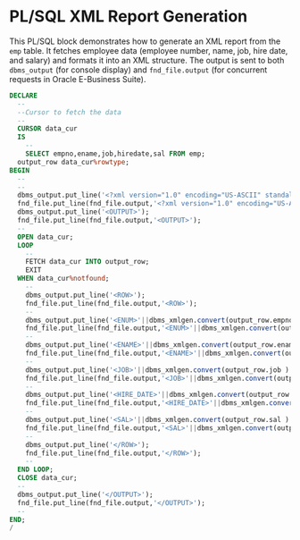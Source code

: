# PL/SQL XML Report Generation

This PL/SQL block demonstrates how to generate an XML report from the `emp` table. It fetches employee data (employee number, name, job, hire date, and salary) and formats it into an XML structure. The output is sent to both `dbms_output` (for console display) and `fnd_file.output` (for concurrent requests in Oracle E-Business Suite).

```sql
DECLARE
  --
  --Cursor to fetch the data
  --
  CURSOR data_cur
  IS
    --
    SELECT empno,ename,job,hiredate,sal FROM emp;
  output_row data_cur%rowtype;
BEGIN
  --
  --
  dbms_output.put_line('<?xml version="1.0" encoding="US-ASCII" standalone="no"?>');
  fnd_file.put_line(fnd_file.output,'<?xml version="1.0" encoding="US-ASCII" standalone="no"?>');
  dbms_output.put_line('<OUTPUT>');
  fnd_file.put_line(fnd_file.output,'<OUTPUT>');
  --
  OPEN data_cur;
  LOOP
    --
    FETCH data_cur INTO output_row;
    EXIT
  WHEN data_cur%notfound;
    --
    dbms_output.put_line('<ROW>');
    fnd_file.put_line(fnd_file.output,'<ROW>');
    --
    dbms_output.put_line('<ENUM>'||dbms_xmlgen.convert(output_row.empno)||'</ENUM>');
    fnd_file.put_line(fnd_file.output,'<ENUM>'||dbms_xmlgen.convert(output_row.empno)||'</ENUM>');
    --
    dbms_output.put_line('<ENAME>'||dbms_xmlgen.convert(output_row.ename )||'</ENAME>');
    fnd_file.put_line(fnd_file.output,'<ENAME>'||dbms_xmlgen.convert(output_row.ename )||'</ENAME>');
    --
    dbms_output.put_line('<JOB>'||dbms_xmlgen.convert(output_row.job )||'</JOB>');
    fnd_file.put_line(fnd_file.output,'<JOB>'||dbms_xmlgen.convert(output_row.job )||'</JOB>');
    --
    dbms_output.put_line('<HIRE_DATE>'||dbms_xmlgen.convert(output_row.hiredate )||'</HIRE_DATE>');
    fnd_file.put_line(fnd_file.output,'<HIRE_DATE>'||dbms_xmlgen.convert(output_row.hiredate )||'</HIRE_DATE>');
    --
    dbms_output.put_line('<SAL>'||dbms_xmlgen.convert(output_row.sal )||'</SAL>');
    fnd_file.put_line(fnd_file.output,'<SAL>'||dbms_xmlgen.convert(output_row.sal )||'</SAL>');
    --
    dbms_output.put_line('</ROW>');
    fnd_file.put_line(fnd_file.output,'</ROW>');
    --
  END LOOP;
  CLOSE data_cur;
  --
  dbms_output.put_line('</OUTPUT>');
  fnd_file.put_line(fnd_file.output,'</OUTPUT>');
  --
END;
/